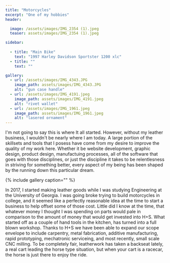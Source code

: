 ```yaml
---
title: "Motorcycles"
excerpt: "One of my hobbies"
header:

  image: /assets/images/IMG_2354 (1).jpeg
  teaser: assets/images/IMG_2354 (1).jpeg

sidebar:
  
  - title: "Main Bike"
    text: "1997 Harley Davidson Sportster 1200 xlc"
  - title: ""
    text: ""

gallery:
  - url: /assets/images/IMG_4343.JPG
    image_path: assets/images/IMG_4343.JPG
    alt: "gun case handle"
  - url: /assets/images/IMG_4191.jpeg
    image_path: assets/images/IMG_4191.jpeg
    alt: "rivet wallet"
  - url: /assets/images/IMG_1961.jpeg
    image_path: assets/images/IMG_1961.jpeg
    alt: "lasered ornament"
---
```


  I'm not going to say this is where It all started. However, without my leather business, I wouldn't be nearly where I am today. A large portion of the skillsets and tools that I posess have come from my desire to improve the quality of my work here. Whether it be website development, graphic design, product design, manufactuing processes, all of the software that goes with those disciplines, or just the discipline it takes to be relentlesness in striving for something better, every aspect of my being has been shaped by the running down this particular dream. 

{% include gallery caption="" %}

In 2017, I started making leather goods while I was studying Engineering at the University of Georgia. I was going broke trying to build motorcycles in college, and it seemed like a perfectly reasonable idea at the time to start a business to help offset some of those cost. Little did I know at the time, that whatever money I thought I was spending on parts would pale in comparison to the amount of money that would get invested into H+S. What started off as a couple of hand tools in the kitchen, has turned into a full blown workshop. Thanks to H+S we have been able to expand our scope envelope to include carpentry, metal fabrication, additive manufacturing, rapid prototyping, mechatronic serviceing, and most recently, small scale CNC milling. To be completely fair, leatherwork has taken a backseat lately, a real cart leading the horse type situation, but when your cart is a racecar, the horse is just there to enjoy the ride. 
